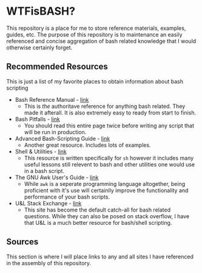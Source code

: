 # WTFisBASH?

This repository is a place for me to store reference materials, examples, guides, etc.  The purpose of this repository
is to maintenance an easily referenced and concise aggregation of bash related knowledge that I would otherwise
certainly forget.

## Recommended Resources

This is just a list of my favorite places to obtain information about bash scripting

* Bash Reference Manual - [link](https://www.gnu.org/software/bash/manual/bash.html)
  * This is *the* authoritave reference for anything bash related.  They made it afterall.  It is also extremely easy
  to ready from start to finish.
* Bash Pitfalls - [link](http://mywiki.wooledge.org/BashPitfalls) 
  * You should read this entire page twice before writing any script that will be run in production.
* Advanced Bash-Scripting Guide - [link](http://tldp.org/LDP/abs/html/)
  * Another great resource.  Includes lots of examples.
* Shell & Utilities - [link](http://pubs.opengroup.org/onlinepubs/9699919799.2016edition/utilities/contents.html)
  * This resource is written specifically for `sh` however it includes many useful lessons still relevent to bash and
  other utilities one would use in a bash script.
* The GNU Awk User's Guide - [link](https://www.gnu.org/software/gawk/manual/gawk.html)
  * While `awk` is a seperate programming language altogether, being proficient with it's use will certainlly improve
  the functionality and performance of your bash scripts.
* U&L Stack Exchange - [link](https://unix.stackexchange.com/)
  * This site has become the default catch-all for bash related questions.  While they can also be posed on
  stack overflow, I have that U&L is a much better resource for bash/shell scripting.

## Sources

This section is where I will place links to any and all sites I have referenced in the assembly of this repository.


